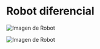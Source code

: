# Robot diferencial

![Imagen de Robot](https://github.com/JorgeArturo/Tutorial-PIC16F18877/edit/master/Tutorial_5_Robot.X/IMG_20200818_134036083.jpg?raw=true&s=50)

![Imagen de Robot](https://http2.mlstatic.com/chasis-carro-circular-kit-2-llantas-rueda-loca-robot-arduino-D_NQ_NP_960785-MLM32015906297_082019-F.webp?raw=true&s=50)




